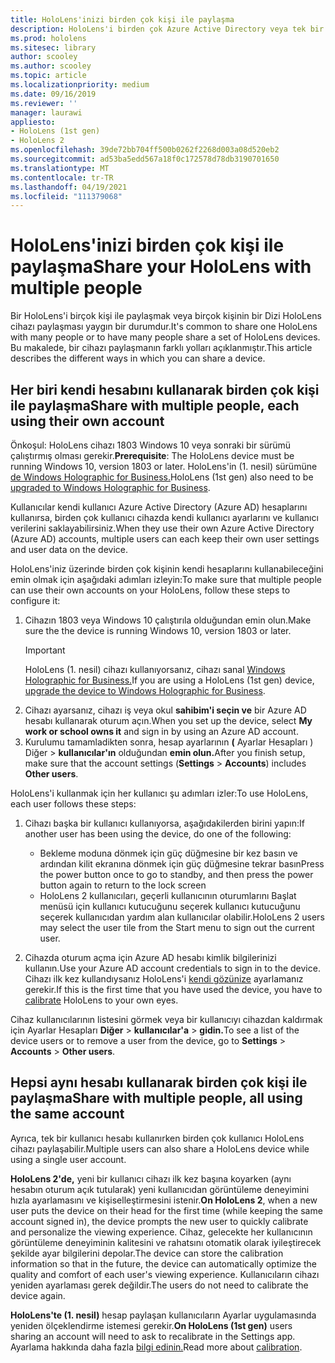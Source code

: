 ```yaml
---
title: HoloLens'inizi birden çok kişi ile paylaşma
description: HoloLens'i birden çok Azure Active Directory veya tek bir hesap kullanan birden çok kullanıcı tarafından paylaşılacak şekilde yapılandırabilirsiniz.
ms.prod: hololens
ms.sitesec: library
author: scooley
ms.author: scooley
ms.topic: article
ms.localizationpriority: medium
ms.date: 09/16/2019
ms.reviewer: ''
manager: laurawi
appliesto:
- HoloLens (1st gen)
- HoloLens 2
ms.openlocfilehash: 39de72bb704ff500b0262f2268d003a08d520eb2
ms.sourcegitcommit: ad53ba5edd567a18f0c172578d78db3190701650
ms.translationtype: MT
ms.contentlocale: tr-TR
ms.lasthandoff: 04/19/2021
ms.locfileid: "111379068"
---
```

# <a name="share-your-hololens-with-multiple-people"></a><span data-ttu-id="06359-103">HoloLens'inizi birden çok kişi ile paylaşma</span><span class="sxs-lookup"><span data-stu-id="06359-103">Share your HoloLens with multiple people</span></span>

<span data-ttu-id="06359-104">Bir HoloLens'i birçok kişi ile paylaşmak veya birçok kişinin bir Dizi HoloLens cihazı paylaşması yaygın bir durumdur.</span><span class="sxs-lookup"><span data-stu-id="06359-104">It's common to share one HoloLens with many people or to have many people share a set of HoloLens devices.</span></span>  <span data-ttu-id="06359-105">Bu makalede, bir cihazı paylaşmanın farklı yolları açıklanmıştır.</span><span class="sxs-lookup"><span data-stu-id="06359-105">This article describes the different ways in which you can share a device.</span></span>

## <a name="share-with-multiple-people-each-using-their-own-account"></a><span data-ttu-id="06359-106">Her biri kendi hesabını kullanarak birden çok kişi ile paylaşma</span><span class="sxs-lookup"><span data-stu-id="06359-106">Share with multiple people, each using their own account</span></span>

<span data-ttu-id="06359-107">Önkoşul: HoloLens cihazı 1803 Windows 10 veya sonraki bir sürümü çalıştırmış olması gerekir.</span><span class="sxs-lookup"><span data-stu-id="06359-107">**Prerequisite**: The HoloLens device must be running Windows 10, version 1803 or later.</span></span>  <span data-ttu-id="06359-108">HoloLens'in (1. nesil) sürümüne [de Windows Holographic for Business.](hololens-upgrade-enterprise.md)</span><span class="sxs-lookup"><span data-stu-id="06359-108">HoloLens (1st gen) also need to be [upgraded to Windows Holographic for Business](hololens-upgrade-enterprise.md).</span></span>

<span data-ttu-id="06359-109">Kullanıcılar kendi kullanıcı Azure Active Directory (Azure AD) hesaplarını kullanırsa, birden çok kullanıcı cihazda kendi kullanıcı ayarlarını ve kullanıcı verilerini saklayabilirsiniz.</span><span class="sxs-lookup"><span data-stu-id="06359-109">When they use their own Azure Active Directory (Azure AD) accounts, multiple users can each keep their own user settings and user data on the device.</span></span>

<span data-ttu-id="06359-110">HoloLens'iniz üzerinde birden çok kişinin kendi hesaplarını kullanabileceğini emin olmak için aşağıdaki adımları izleyin:</span><span class="sxs-lookup"><span data-stu-id="06359-110">To make sure that multiple people can use their own accounts on your HoloLens, follow these steps to configure it:</span></span>

1. <span data-ttu-id="06359-111">Cihazın 1803 veya Windows 10 çalıştırıla olduğundan emin olun.</span><span class="sxs-lookup"><span data-stu-id="06359-111">Make sure the the device is running Windows 10, version 1803 or later.</span></span>
   > [!IMPORTANT]
   > <span data-ttu-id="06359-112">HoloLens (1. nesil) cihazı kullanıyorsanız, cihazı sanal [Windows Holographic for Business.](hololens1-upgrade-enterprise.md)</span><span class="sxs-lookup"><span data-stu-id="06359-112">If you are using a HoloLens (1st gen) device, [upgrade the device to Windows Holographic for Business](hololens1-upgrade-enterprise.md).</span></span>
1. <span data-ttu-id="06359-113">Cihazı ayarsanız, cihazı iş veya okul **sahibim'i seçin ve** bir Azure AD hesabı kullanarak oturum açın.</span><span class="sxs-lookup"><span data-stu-id="06359-113">When you set up the device, select **My work or school owns it** and sign in by using an Azure AD account.</span></span>
1. <span data-ttu-id="06359-114">Kurulumu tamamladikten sonra, hesap ayarlarının **(** Ayarlar Hesapları ) Diğer  >  **kullanıcılar'ın** olduğundan **emin olun.**</span><span class="sxs-lookup"><span data-stu-id="06359-114">After you finish setup, make sure that the account settings (**Settings** > **Accounts**) includes **Other users**.</span></span>

<span data-ttu-id="06359-115">HoloLens'i kullanmak için her kullanıcı şu adımları izler:</span><span class="sxs-lookup"><span data-stu-id="06359-115">To use HoloLens, each user follows these steps:</span></span>

1. <span data-ttu-id="06359-116">Cihazı başka bir kullanıcı kullanıyorsa, aşağıdakilerden birini yapın:</span><span class="sxs-lookup"><span data-stu-id="06359-116">If another user has been using the device, do one of the following:</span></span>
   - <span data-ttu-id="06359-117">Bekleme moduna dönmek için güç düğmesine bir kez basın ve ardından kilit ekranına dönmek için güç düğmesine tekrar basın</span><span class="sxs-lookup"><span data-stu-id="06359-117">Press the power button once to go to standby, and then press the power button again to return to the lock screen</span></span>
   - <span data-ttu-id="06359-118">HoloLens 2 kullanıcıları, geçerli kullanıcının oturumlarını Başlat menüsü için kullanıcı kutucuğunu seçerek kullanıcı kutucuğunu seçerek kullanıcıdan yardım alan kullanıcılar olabilir.</span><span class="sxs-lookup"><span data-stu-id="06359-118">HoloLens 2 users may select the user tile from the Start menu to sign out the current user.</span></span>

1. <span data-ttu-id="06359-119">Cihazda oturum açma için Azure AD hesabı kimlik bilgilerinizi kullanın.</span><span class="sxs-lookup"><span data-stu-id="06359-119">Use your Azure AD account credentials to sign in to the device.</span></span>  
    <span data-ttu-id="06359-120">Cihazı ilk kez kullandıysanız HoloLens'i [kendi gözünize](hololens-calibration.md) ayarlamanız gerekir.</span><span class="sxs-lookup"><span data-stu-id="06359-120">If this is the first time that you have used the device, you have to [calibrate](hololens-calibration.md) HoloLens to your own eyes.</span></span>

<span data-ttu-id="06359-121">Cihaz kullanıcılarının listesini görmek veya bir kullanıcıyı cihazdan kaldırmak için Ayarlar Hesapları **Diğer**  >  **kullanıcılar'a**  >  **gidin.**</span><span class="sxs-lookup"><span data-stu-id="06359-121">To see a list of the device users or to remove a user from the device, go to **Settings** > **Accounts** > **Other users**.</span></span>

## <a name="share-with-multiple-people-all-using-the-same-account"></a><span data-ttu-id="06359-122">Hepsi aynı hesabı kullanarak birden çok kişi ile paylaşma</span><span class="sxs-lookup"><span data-stu-id="06359-122">Share with multiple people, all using the same account</span></span>

<span data-ttu-id="06359-123">Ayrıca, tek bir kullanıcı hesabı kullanırken birden çok kullanıcı HoloLens cihazı paylaşabilir.</span><span class="sxs-lookup"><span data-stu-id="06359-123">Multiple users can also share a HoloLens device while using a single user account.</span></span>

<span data-ttu-id="06359-124">**HoloLens 2'de,** yeni bir kullanıcı cihazı ilk kez başına koyarken (aynı hesabın oturum açık tutularak) yeni kullanıcıdan görüntüleme deneyimini hızla ayarlamasını ve kişiselleştirmesini istenir.</span><span class="sxs-lookup"><span data-stu-id="06359-124">**On HoloLens 2**, when a new user puts the device on their head for the first time (while keeping the same account signed in), the device prompts the new user to quickly calibrate and personalize the viewing experience.</span></span> <span data-ttu-id="06359-125">Cihaz, gelecekte her kullanıcının görüntüleme deneyiminin kalitesini ve rahatsını otomatik olarak iyileştirecek şekilde ayar bilgilerini depolar.</span><span class="sxs-lookup"><span data-stu-id="06359-125">The device can store the calibration information so that in the future, the device can automatically optimize the quality and comfort of each user's viewing experience.</span></span> <span data-ttu-id="06359-126">Kullanıcıların cihazı yeniden ayarlaması gerek değildir.</span><span class="sxs-lookup"><span data-stu-id="06359-126">The users do not need to calibrate the device again.</span></span>

<span data-ttu-id="06359-127">**HoloLens'te (1. nesil)** hesap paylaşan kullanıcıların Ayarlar uygulamasında yeniden ölçeklendirme istemesi gerekir.</span><span class="sxs-lookup"><span data-stu-id="06359-127">**On HoloLens (1st gen)** users sharing an account will need to ask to recalibrate in the Settings app.</span></span>  <span data-ttu-id="06359-128">Ayarlama hakkında daha fazla [bilgi edinin.](hololens-calibration.md)</span><span class="sxs-lookup"><span data-stu-id="06359-128">Read more about [calibration](hololens-calibration.md).</span></span>
